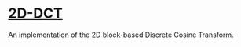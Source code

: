 # [2D-DCT](http://vicente-gonzalez-ruiz.github.io/DCT/docs/)
An implementation of the 2D block-based Discrete Cosine Transform.
